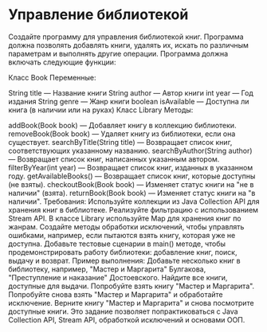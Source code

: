 # Управление библиотекой
Создайте программу для управления библиотекой книг. Программа должна позволять добавлять книги, удалять их, 
искать по различным параметрам и выполнять другие операции. Программа должна включать следующие функции:

Класс Book
Переменные:

String title — Название книги
String author — Автор книги
int year — Год издания
String genre — Жанр книги
boolean isAvailable — Доступна ли книга (в наличии или на руках)
Класс Library
Методы:

addBook(Book book) — Добавляет книгу в коллекцию библиотеки.
removeBook(Book book) — Удаляет книгу из библиотеки, если она существует.
searchByTitle(String title) — Возвращает список книг, соответствующих указанному названию.
searchByAuthor(String author) — Возвращает список книг, написанных указанным автором.
filterByYear(int year) — Возвращает список книг, изданных в указанном году.
getAvailableBooks() — Возвращает список книг, которые доступны (не взяты).
checkoutBook(Book book) — Изменяет статус книги на "не в наличии" (взята).
returnBook(Book book) — Изменяет статус книги на "в наличии".
Требования:
Используйте коллекции из Java Collection API для хранения книг в библиотеке.
Реализуйте фильтрацию с использованием Stream API.
В классе Library используйте Map для хранения книг по жанрам.
Создайте методы обработки исключений, чтобы управлять ошибками, например, если пытаются взять книгу, которая уже
не доступна.
Добавьте тестовые сценарии в main() методе, чтобы продемонстрировать работу библиотеки: добавление книг, поиск, 
выдачу и возврат.
Пример выполнения:
Добавьте несколько книг в библиотеку, например, "Мастер и Маргарита" Булгакова, "Преступление и наказание" Достоевского.
Найдите все книги, доступные для выдачи.
Попробуйте взять книгу "Мастер и Маргарита".
Попробуйте снова взять "Мастер и Маргарита" и обработайте исключение.
Верните книгу "Мастер и Маргарита" и снова посмотрите доступные книги.
Это задание позволяет попрактиковаться с Java Collection API, Stream API, обработкой исключений и основами ООП.